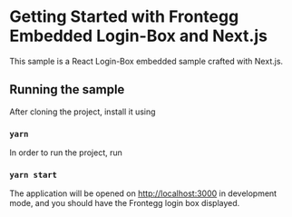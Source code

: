 # Getting Started with Frontegg Embedded Login-Box and Next.js

This sample is a React Login-Box embedded sample crafted with Next.js.

## Running the sample

After cloning the project, install it using

### `yarn`

In order to run the project, run
### `yarn start`

The application will be opened on [http://localhost:3000](http://localhost:3000) in development mode, and you should
have the Frontegg login box displayed.
